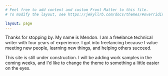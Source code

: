 ```yaml
---
# Feel free to add content and custom Front Matter to this file.
# To modify the layout, see https://jekyllrb.com/docs/themes/#overriding-theme-defaults

layout: page
---
```

Thanks for stopping by. My name is Mendon. I am a freelance technical writer with four years of experience.
I got into freelancing because I value meeting new people, learning new things, and helping others succeed.

This site is still under construction. I will be adding work samples in the coming weeks, and I'd like to change the theme to something a little 
easier on the eyes. 
